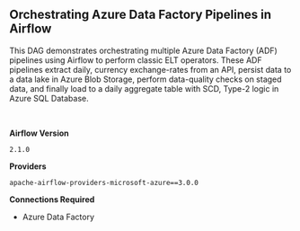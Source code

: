 ##  Orchestrating Azure Data Factory Pipelines in Airflow
This DAG demonstrates orchestrating multiple Azure Data Factory (ADF) pipelines using Airflow to perform classic ELT operators. These ADF pipelines extract daily, currency exchange-rates from an API, persist data to a data lake in Azure Blob Storage, perform data-quality checks on staged data, and finally load to a daily aggregate table with SCD, Type-2 logic in Azure SQL Database.

</br>

**Airflow Version**

   `2.1.0`

**Providers**

  ```
  apache-airflow-providers-microsoft-azure==3.0.0
  ```

**Connections Required**
  - Azure Data Factory
